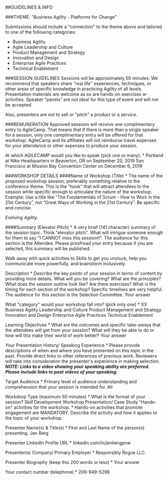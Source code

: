 ##GUIDELINES & INFO

###THEME: "Business Agility - Platforms for Change"

Submissions should include a "connection" to the theme above and tailored to one of the following categories:
- Business Agility
- Agile Leadership and Culture
- Product Management and Strategy
- Innovation and Design
- Enterprise Agile Practices
- Technical Enablement

###SESSION GUIDELINES
Sessions will be approximately 50 minutes. We recommend that speakers share "real life" experiences, techniques, or other areas of specific knowledge in practicing Agility of all levels. Presentation materials are welcome as so are hands-on exercises or activities. Speaker "panels" are not ideal for this type of event and will not be accepted. 

Also, presenters are not to sell or "pitch" a product or a service. 

###REMUNERATION
Approved sessions will receive one complimentary entry to AgileCamp. That means that if there is more than a single speaker for a session, only one complimentary entry will be offered for that workshop. AgileCamp and its affiliates will not reimburse travel expenses for your attendance or other expenses to produce your session. 

At which AGILECAMP would you like to speak (pick one or many): *
Portland at Nike Headquarters in Beaverton, OR on September 20, 2019
San Francisco at Mission Bay Convention Center on December 6, 2019

###WORKSHOP DETAILS
####Name of Workshop (Title) *
The name of the proposed workshop session; preferably something relative to the conference theme. This is the "hook" that will attract attendees to the session while specific enough to articulate the nature of the workshop. Example: Use a title like “The Fundamentals of Scrum - How to Work in the 21st Century”, not “Great Ways of Working in the 21st Century”. Be specific and concise.

*Evolving Agility.*

####Summary (Elevator Pitch) *
A very brief (141 character) summary of the session topic. Think "elevator pitch". What will intrigue someone enough for them to say "I CANNOT miss this session!!". The audience for this section is the Attendee. Please proofread your entry because if you are selected, this summary will be published.

Walk away with quick activities to Skills to get you unstuck, help you communicate more powerfully, and brainstorm inclusively.

Description *
Describe the key points of your session in terms of content by providing more details. What will you be covering? What are the principles? What does the session outline look like? Are there exercises? What is the timing for each section of the workshop? Specific timelines are very helpful. The audience for this section is the Selection Committee.
Your answer

What "category" would your workshop fall into? (pick only one) *
XX Business Agility
Leadership and Culture
Product Management and Strategy
Innovation and Design
Enterprise Agile Practices
Technical Enablement

Learning Objectives *
What are the outcomes and specific take-aways that the attendees will get from your session? What will they be able to do or how will this make their world of work better?
Your answer

Your Presentation History/ Speaking Experience *
Please provide descriptions of when and where you have presented on this topic in the past. Provide direct links to other references of previous work. Reviewers will take into consideration the presenter's experience in making selection. ***NOTE: Links to a video showing your speaking ability are preferred. Please include links to past videos of your speaking.***



Target Audience *
Primary level of audience understanding and comprehension that your session is intended for.
All

Workshop Type (maximum 50 minutes) *
What is the format of your session?
Skill Development Workshop
Presentation/ Case Study
"Hands-on" activities for the workshop. *
Hands-on activities that promote engagement are MANDATORY. Describe the activity and how it applies to the topic of your workshop.

Presenter Name(s) & Title(s) *
First and Last Name of the person(s) presenting.
Jen Berg

Presenter LinkedIn Profile URL *
linkedin.com/in/jenbergpnw

Presenter(s) Company/ Primary Employer *
Responsibly Rogue LLC.

Presenter Biography (keep this 200 words or less) *
Your answer

Your contact number (telephone) *
206-949-5298
